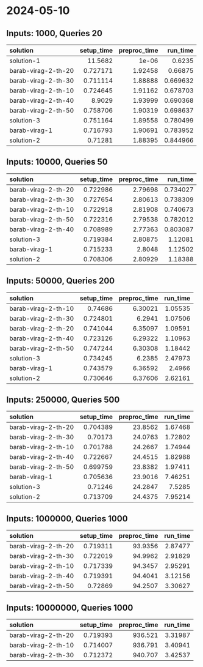 # 2024-05-10

## Inputs: 1000, Queries 20

| solution            |   setup_time |   preproc_time |   run_time |
|:--------------------|-------------:|---------------:|-----------:|
| solution-1          |    11.5682   |        1e-06   |   0.6235   |
| barab-virag-2-th-20 |     0.727171 |        1.92458 |   0.66875  |
| barab-virag-2-th-30 |     0.711114 |        1.88888 |   0.669632 |
| barab-virag-2-th-10 |     0.724645 |        1.91162 |   0.678703 |
| barab-virag-2-th-40 |     8.9029   |        1.93999 |   0.690368 |
| barab-virag-2-th-50 |     0.758706 |        1.90319 |   0.698637 |
| solution-3          |     0.751164 |        1.89558 |   0.780499 |
| barab-virag-1       |     0.716793 |        1.90691 |   0.783952 |
| solution-2          |     0.71281  |        1.88395 |   0.844966 |

## Inputs: 10000, Queries 50

| solution            |   setup_time |   preproc_time |   run_time |
|:--------------------|-------------:|---------------:|-----------:|
| barab-virag-2-th-20 |     0.722986 |        2.79698 |   0.734027 |
| barab-virag-2-th-30 |     0.727654 |        2.80613 |   0.738309 |
| barab-virag-2-th-10 |     0.722918 |        2.81908 |   0.740673 |
| barab-virag-2-th-50 |     0.722316 |        2.79538 |   0.782012 |
| barab-virag-2-th-40 |     0.708989 |        2.77363 |   0.803087 |
| solution-3          |     0.719384 |        2.80875 |   1.12081  |
| barab-virag-1       |     0.715233 |        2.8048  |   1.12502  |
| solution-2          |     0.708306 |        2.80929 |   1.18388  |

## Inputs: 50000, Queries 200

| solution            |   setup_time |   preproc_time |   run_time |
|:--------------------|-------------:|---------------:|-----------:|
| barab-virag-2-th-10 |     0.74686  |        6.30021 |    1.05535 |
| barab-virag-2-th-30 |     0.724801 |        6.2941  |    1.07506 |
| barab-virag-2-th-20 |     0.741044 |        6.35097 |    1.09591 |
| barab-virag-2-th-40 |     0.723126 |        6.29322 |    1.10963 |
| barab-virag-2-th-50 |     0.747244 |        6.30308 |    1.18442 |
| solution-3          |     0.734245 |        6.2385  |    2.47973 |
| barab-virag-1       |     0.743579 |        6.36592 |    2.4966  |
| solution-2          |     0.730646 |        6.37606 |    2.62161 |

## Inputs: 250000, Queries 500

| solution            |   setup_time |   preproc_time |   run_time |
|:--------------------|-------------:|---------------:|-----------:|
| barab-virag-2-th-20 |     0.704389 |        23.8562 |    1.67468 |
| barab-virag-2-th-30 |     0.70173  |        24.0763 |    1.72802 |
| barab-virag-2-th-10 |     0.701788 |        24.2667 |    1.74944 |
| barab-virag-2-th-40 |     0.722667 |        24.4515 |    1.82988 |
| barab-virag-2-th-50 |     0.699759 |        23.8382 |    1.97411 |
| barab-virag-1       |     0.705636 |        23.9016 |    7.46251 |
| solution-3          |     0.71246  |        24.2847 |    7.5285  |
| solution-2          |     0.713709 |        24.4375 |    7.95214 |

## Inputs: 1000000, Queries 1000

| solution            |   setup_time |   preproc_time |   run_time |
|:--------------------|-------------:|---------------:|-----------:|
| barab-virag-2-th-20 |     0.719311 |        93.9356 |    2.87477 |
| barab-virag-2-th-30 |     0.722019 |        94.9962 |    2.91829 |
| barab-virag-2-th-10 |     0.717339 |        94.3457 |    2.95291 |
| barab-virag-2-th-40 |     0.719391 |        94.4041 |    3.12156 |
| barab-virag-2-th-50 |     0.72869  |        94.2507 |    3.30627 |

## Inputs: 10000000, Queries 1000

| solution            |   setup_time |   preproc_time |   run_time |
|:--------------------|-------------:|---------------:|-----------:|
| barab-virag-2-th-20 |     0.719393 |        936.521 |    3.31987 |
| barab-virag-2-th-10 |     0.714007 |        936.791 |    3.40941 |
| barab-virag-2-th-30 |     0.712372 |        940.707 |    3.42537 |